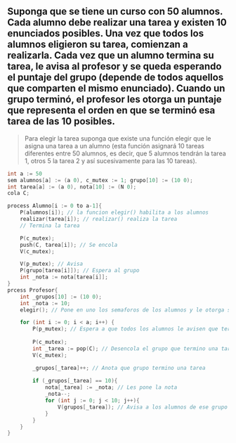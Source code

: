 ## Suponga que se tiene un curso con 50 alumnos. Cada alumno debe realizar una tarea y existen 10 enunciados posibles. Una vez que todos los alumnos eligieron su tarea, comienzan a realizarla. Cada vez que un alumno termina su tarea, le avisa al profesor y se queda esperando el puntaje del grupo (depende de todos aquellos que comparten el mismo enunciado). Cuando un grupo terminó, el profesor les otorga un puntaje que representa el orden en que se terminó esa tarea de las 10 posibles.

> Para elegir la tarea suponga que existe una función elegir que le asigna una tarea a un alumno (esta función asignará 10 tareas diferentes entre 50 alumnos, es decir, que 5 alumnos tendrán la tarea 1, otros 5 la tarea 2 y así sucesivamente para las 10 tareas).

```c
int a := 50
sem alumnos[a] := (a 0), c_mutex := 1; grupo[10] := (10 0);
int tarea[a] := (a 0), nota[10] := (N 0);
cola C;

process Alumno[i := 0 to a-1]{
    P(alumnos[i]); // la funcion elegir() habilita a los alumnos
    realizar(tarea[i]); // realizar() realiza la tarea
    // Termina la tarea

    P(c_mutex); 
    push(C, tarea[i]); // Se encola
    V(c_mutex);

    V(p_mutex); // Avisa
    P(grupo[tarea[i]]); // Espera al grupo
    int _nota := nota[tarea[i]];
}
prcess Profesor{
    int _grupos[10] := (10 0);
    int _nota := 10;
    elegir(); // Pone en uno los semaforos de los alumnos y le otorga su tarea

    for (int i := 0; i < a; i++) {
        P(p_mutex); // Espera a que todos los alumnos le avisen que terminaron
        
        P(c_mutex);
        int _tarea := pop(C); // Desencola el grupo que termino una tarea
        V(c_mutex);

        _grupos[_tarea]++; // Anota que grupo termino una tarea
        
        if (_grupos[_tarea] == 10){
            nota[_tarea] := _nota; // Les pone la nota
            _nota--;
            for (int j := 0; j < 10; j++){
                V(grupos[_tarea]); // Avisa a los alumnos de ese grupo que tienen su nota
            }
        }
    }
}

```
